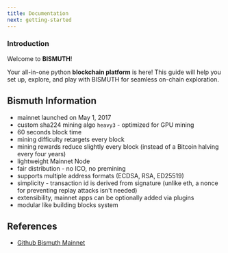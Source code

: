 ```yaml
---
title: Documentation
next: getting-started
---
```


### Introduction

Welcome to **BISMUTH**!  

Your all-in-one python **blockchain platform** is here! This guide will help you set up, explore, and play with BISMUTH for seamless on-chain exploration.

## Bismuth Information

* mainnet launched on May 1, 2017
* custom sha224 mining algo `heavy3` - optimized for GPU mining
* 60 seconds block time  
* mining difficulty retargets every block
* mining rewards reduce slightly every block (instead of a Bitcoin halving every four years)
* lightweight Mainnet Node
* fair distribution - no ICO, no premining
* supports multiple address formats (ECDSA, RSA, ED25519)
* simplicity - transaction id is derived from signature (unlike eth, a nonce for preventing replay attacks isn't needed)
* extensibility, mainnet apps can be optionally added via plugins 
* modular like building blocks system



## References
- [Github Bismuth Mainnet](https://github.com/bismuthfoundation/Bismuth)


